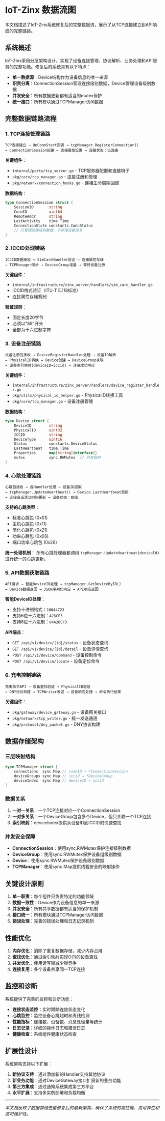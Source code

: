 # IoT-Zinx 数据流图

本文档描述了IoT-Zinx系统修复后的完整数据流，展示了从TCP连接建立到API响应的完整链路。

## 系统概述

IoT-Zinx采用分层架构设计，实现了设备连接管理、协议解析、业务处理和API服务的完整功能。修复后的系统具有以下特点：

- **单一数据源**：Device结构作为设备信息的唯一来源
- **职责分离**：ConnectionSession管理连接级别数据，Device管理设备级别数据
- **并发安全**：所有数据更新都有适当的mutex保护
- **统一接口**：所有模块通过TCPManager访问数据

## 完整数据链路流程

### 1. TCP连接管理链路

```
TCP连接建立 → OnConnStart回调 → tcpManager.RegisterConnection() 
→ ConnectionSession创建 → 连接属性设置 → 连接状态：已连接
```

**关键组件**：
- `internal/ports/tcp_server.go` - TCP服务器配置和连接钩子
- `pkg/core/tcp_manager.go` - 连接注册和管理
- `pkg/network/connection_hooks.go` - 连接生命周期回调

**数据结构**：
```go
type ConnectionSession struct {
    SessionID       string
    ConnID          uint64
    RemoteAddr      string
    LastActivity    time.Time
    ConnectionState constants.ConnStatus
    // 只管理连接级别数据，不存储设备信息
}
```

### 2. ICCID处理链路

```
ICCID数据接收 → SimCardHandler验证 → 连接属性存储 
→ TCPManager同步 → DeviceGroup准备 → 等待设备注册
```

**关键组件**：
- `internal/infrastructure/zinx_server/handlers/sim_card_handler.go`
- ICCID格式验证（ITU-T E.118标准）
- 连接属性存储机制

**验证规则**：
- 固定长度20字节
- 必须以"89"开头
- 全部为十六进制字符

### 3. 设备注册链路

```
设备注册包接收 → DeviceRegisterHandler处理 → 设备ID解析 
→ PhysicalID转换 → Device创建 → DeviceGroup关联 
→ 设备索引映射(deviceID→iccid) → 注册成功响应
```

**关键组件**：
- `internal/infrastructure/zinx_server/handlers/device_register_handler.go`
- `pkg/utils/physical_id_helper.go` - PhysicalID转换工具
- `pkg/core/tcp_manager.go` - 设备注册管理

**数据结构**：
```go
type Device struct {
    DeviceID        string
    PhysicalID      uint32
    ICCID           string
    DeviceType      uint16
    Status          constants.DeviceStatus
    LastHeartbeat   time.Time
    Properties      map[string]interface{}
    mutex           sync.RWMutex  // 并发保护
}
```

### 4. 心跳处理链路

```
心跳包接收 → 各Handler处理 → 设备ID提取 
→ tcpManager.UpdateHeartbeat() → Device.LastHeartbeat更新 
→ 连接会话活动时间更新 → 设备状态：在线
```

**支持的心跳类型**：
- 标准心跳包 (0x01)
- 主机心跳包 (0x11) 
- 简化心跳包 (0x21)
- 功率心跳包 (0x06)
- 端口功率心跳包 (0x26)

**统一处理机制**：
所有心跳处理器都调用 `tcpManager.UpdateHeartbeat(deviceId)` 进行统一的心跳更新。

### 5. API数据获取链路

```
API请求 → 智能DeviceID处理 → tcpManager.GetDeviceByID() 
→ Device数据返回 → JSON序列化响应 → API响应返回
```

**智能DeviceID处理**：
- 支持十进制格式：`10644723`
- 支持6位十六进制：`A26CF3`
- 支持8位十六进制：`04A26CF3`

**API端点**：
- `GET /api/v1/device/{id}/status` - 设备状态查询
- `GET /api/v1/device/{id}/detail` - 设备详情查询
- `POST /api/v1/device/command` - 设备控制命令
- `POST /api/v1/device/locate` - 设备定位命令

### 6. 充电控制链路

```
充电命令API → 设备查找验证 → PhysicalID验证 
→ DNY协议构建 → TCPWriter发送 → 设备响应处理 → 命令执行结果
```

**关键组件**：
- `pkg/gateway/device_gateway.go` - 设备网关接口
- `pkg/network/tcp_writer.go` - 统一发送通道
- `pkg/protocol/dny_packet.go` - DNY协议构建

## 数据存储架构

### 三层映射结构

```go
type TCPManager struct {
    connections  sync.Map // connID → *ConnectionSession
    deviceGroups sync.Map // iccid → *DeviceGroup  
    deviceIndex  sync.Map // deviceID → iccid
}
```

### 数据关系

1. **一对一关系**：一个TCP连接对应一个ConnectionSession
2. **一对多关系**：一个DeviceGroup包含多个Device，但只关联一个TCP连接
3. **索引映射**：deviceIndex提供从设备ID到ICCID的快速查找

### 并发安全保障

- **ConnectionSession**：使用sync.RWMutex保护连接级别数据
- **DeviceGroup**：使用sync.RWMutex保护设备组级别数据  
- **Device**：使用sync.RWMutex保护设备级别数据
- **TCPManager**：使用sync.Map提供线程安全的映射操作

## 关键设计原则

1. **单一职责**：每个组件只负责特定的功能领域
2. **数据一致性**：Device作为设备信息的单一来源
3. **并发安全**：所有共享数据都有适当的保护机制
4. **接口统一**：所有模块通过TCPManager访问数据
5. **错误处理**：完善的错误处理和日志记录机制

## 性能优化

1. **内存优化**：消除了重复数据存储，减少内存占用
2. **查找优化**：通过索引映射实现O(1)的设备查找
3. **并发优化**：使用读写锁减少锁竞争
4. **连接复用**：多个设备共享同一TCP连接

## 监控和诊断

系统提供了完善的监控和诊断功能：

- **连接状态监控**：实时跟踪连接状态变化
- **心跳监控**：监控设备心跳超时和离线检测
- **性能指标**：连接数、设备数、消息处理量等统计
- **日志记录**：详细的操作日志和错误日志
- **健康检查**：系统组件健康状态检查

## 扩展性设计

系统架构支持以下扩展：

1. **新协议支持**：通过添加新的Handler支持其他协议
2. **新业务功能**：通过DeviceGateway接口扩展新的业务功能
3. **第三方集成**：通过通知系统集成第三方平台
4. **水平扩展**：支持多实例部署和负载均衡

---

*本文档反映了数据存储去重修复后的最新架构，确保了系统的高性能、高可靠性和高可维护性。*
